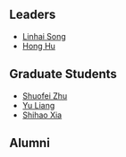 ## Leaders

* [Linhai Song](https://songlh.github.io/)
* [Hong Hu](https://huhong789.github.io/)

## Graduate Students

* [Shuofei Zhu](https://personal.psu.edu/suz305/)
* [Yu Liang](https://steveleungyl.github.io/)
* [Shihao Xia](https://charlesxsh.github.io/)

[//]: # (Master Students)

[//]: # (Undergraduate Students)

## Alumni
